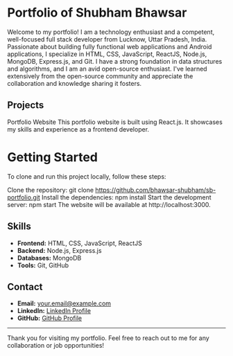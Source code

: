 # Portfolio of Shubham Bhawsar

Welcome to my portfolio! I am a technology enthusiast and a competent, well-focused full stack developer from Lucknow, Uttar Pradesh, India. Passionate about building fully functional web applications and Android applications, I specialize in HTML, CSS, JavaScript, ReactJS, Node.js, MongoDB, Express.js, and Git. I have a strong foundation in data structures and algorithms, and I am an avid open-source enthusiast. I've learned extensively from the open-source community and appreciate the collaboration and knowledge sharing it fosters.

## Projects

Portfolio Website This portfolio website is built using React.js. It showcases my skills and experience as a frontend developer.

# Getting Started

To clone and run this project locally, follow these steps:

Clone the repository: git clone https://github.com/bhawsar-shubham/sb-portfolio.git
Install the dependencies: npm install
Start the development server: npm start
The website will be available at http://localhost:3000.

## Skills

- **Frontend:** HTML, CSS, JavaScript, ReactJS
- **Backend:** Node.js, Express.js
- **Databases:** MongoDB
- **Tools:** Git, GitHub

## Contact

- **Email:** [your.email@example.com](mailto:shubhambhawsar1999@gmail.com)
- **LinkedIn:** [LinkedIn Profile](https://www.linkedin.com/in/bhawsar-shubham/)
- **GitHub:** [GitHub Profile](https://github.com/bhawsar-shubham/)

---

Thank you for visiting my portfolio. Feel free to reach out to me for any collaboration or job opportunities!
